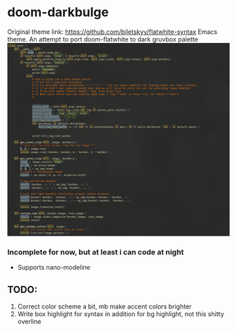 # doom-darkbulge
Original theme link: https://github.com/biletskyy/flatwhite-syntax
Emacs theme. An attempt to port doom-flatwhite to dark gruvbox palette
![img_1.png](img_1.png)

### Incomplete for now, but at least i can code at night
* Supports nano-modeline

## TODO:
1. Correct color scheme a bit, mb make accent colors brighter
2. Write box highlight for syntax in addition for bg highlight, not this shitty overline
